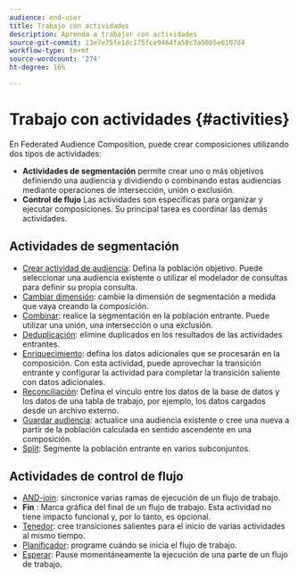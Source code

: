 ```yaml
---
audience: end-user
title: Trabajo con actividades
description: Aprenda a trabajar con actividades
source-git-commit: 13e7e75fe1dc175fce9464fa58c7a50b5e6107d4
workflow-type: tm+mt
source-wordcount: '274'
ht-degree: 16%

---
```



# Trabajo con actividades {#activities}

En Federated Audience Composition, puede crear composiciones utilizando dos tipos de actividades:

* **Actividades de segmentación** permite crear uno o más objetivos definiendo una audiencia y dividiendo o combinando estas audiencias mediante operaciones de intersección, unión o exclusión.
* **Control de flujo** Las actividades son específicas para organizar y ejecutar composiciones. Su principal tarea es coordinar las demás actividades.

## Actividades de segmentación

* [Crear actividad de audiencia](build-audience.md): Defina la población objetivo. Puede seleccionar una audiencia existente o utilizar el modelador de consultas para definir su propia consulta.
* [Cambiar dimensión](change-dimension.md): cambie la dimensión de segmentación a medida que vaya creando la composición.
* [Combinar](combine.md): realice la segmentación en la población entrante. Puede utilizar una unión, una intersección o una exclusión.
* [Deduplicación](deduplication.md): elimine duplicados en los resultados de las actividades entrantes.
* [Enriquecimiento](enrichment.md): defina los datos adicionales que se procesarán en la composición. Con esta actividad, puede aprovechar la transición entrante y configurar la actividad para completar la transición saliente con datos adicionales.
* [Reconciliación](reconciliation.md): Defina el vínculo entre los datos de la base de datos y los datos de una tabla de trabajo, por ejemplo, los datos cargados desde un archivo externo.
* [Guardar audiencia](save-audience.md): actualice una audiencia existente o cree una nueva a partir de la población calculada en sentido ascendente en una composición.
* [Split](split.md): Segmente la población entrante en varios subconjuntos.

## Actividades de control de flujo

* [AND-join](and-join.md): sincronice varias ramas de ejecución de un flujo de trabajo.
* **Fin** : Marca gráfica del final de un flujo de trabajo. Esta actividad no tiene impacto funcional y, por lo tanto, es opcional.
* [Tenedor](fork.md): cree transiciones salientes para el inicio de varias actividades al mismo tiempo.
* [Planificador](scheduler.md): programe cuándo se inicia el flujo de trabajo.
* [Esperar](wait.md): Pause momentáneamente la ejecución de una parte de un flujo de trabajo.
